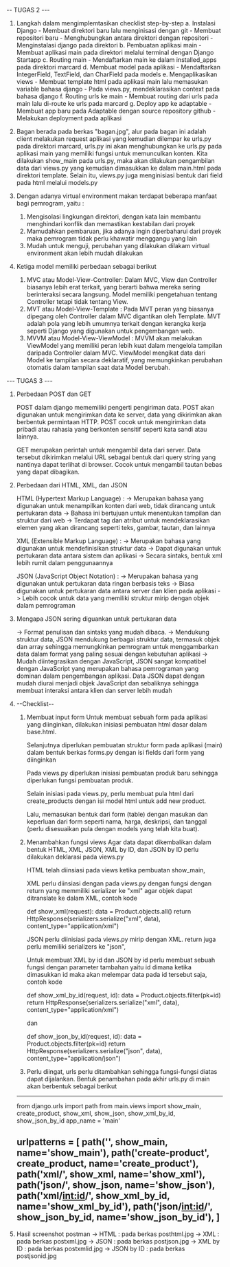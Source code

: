 -- TUGAS 2 ---

1. Langkah dalam mengimplemtasikan checklist step-by-step
    a. Instalasi Django
        - Membuat direktori baru lalu menginisasi dengan git
        - Membuat repositori baru
        - Menghubungkan antara direktori dengan repositori
        - Menginstalasi django pada direktori
    b. Pembuatan aplikasi main
        - Membuat aplikasi main pada direktori melalui terminal dengan Django Startapp
    c. Routing main
        - Mendaftarkan main ke dalam installed_apps pada direktori marcard
    d. Membuat model pada aplikasi
        - Mendaftarkan IntegerField, TextField, dan CharField pada models
    e. Mengaplikasikan views
        - Membuat template html pada aplikasi main lalu memasukan variable bahasa django
        - Pada views.py, mendeklarasikan context pada bahasa django
    f. Routing urls ke main
        - Membuat routing dari urls pada main lalu di-route ke urls pada marcard
    g. Deploy app ke adaptable
        - Membuat app baru pada Adaptable dengan source repository github
        - Melakukan deployment pada aplikasi

2. Bagan berada pada berkas "bagan.jpg", alur pada bagan ini adalah client melakukan request aplikasi yang kemudian dilempar ke urls.py pada direktori marcard, urls.py ini akan menghubungkan ke urls.py pada aplikasi main yang memiliki fungsi untuk memunculkan konten. Kita dilakukan show_main pada urls.py, maka akan dilakukan pengambilan data dari views.py yang kemudian dimasukkan ke dalam main.html pada direktori template. Selain itu, views.py juga menginisiasi bentuk dari field pada html melalui models.py

3. Dengan adanya virtual environment makan terdapat beberapa manfaat bagi pemrogram, yaitu :
    1. Mengisolasi lingkungan direktori, dengan kata lain membantu menghindari konflik dan memastikan kestabilan dari proyek
    2. Mamudahkan pembaruan, jika adanya ingin diperbaharui dari proyek maka pemrogram tidak perlu khawatir menggangu yang lain
    3. Mudah untuk menguji, perubahan yang dilakukan dilakam virtual environment akan lebih mudah dilakukan

4. Ketiga model memiliki perbedaan sebagai berikut
    1. MVC atau Model-View-Controller: Dalam MVC, View dan Controller biasanya lebih erat terkait, yang berarti bahwa mereka sering berinteraksi secara langsung. Model memiliki pengetahuan tentang Controller tetapi tidak tentang View.
    2. MVT atau Model-View-Template : Pada MVT peran yang biasanya dipegang oleh Controller dalam MVC digantikan oleh Template. MVT adalah pola yang lebih umumnya terkait dengan kerangka kerja seperti Django yang digunakan untuk pengembangan web.
    3. MVVM atau Model-View-ViewModel : MVVM akan melakukan ViewModel yang memiliki peran lebih kuat dalam mengelola tampilan daripada Controller dalam MVC. ViewModel mengikat data dari Model ke tampilan secara deklaratif, yang memungkinkan perubahan otomatis dalam tampilan saat data Model berubah.

--- TUGAS 3 ---
1.  Perbedaan POST dan GET

    POST dalam django mememiliki pengerti pengiriman data. POST akan digunakan untuk mengirimkan data ke server, data yang dikirimkan akan berbentuk permintaan HTTP. POST cocok untuk mengirimkan data pribadi atau rahasia yang berkonten sensitif seperti kata sandi atau lainnya.

    GET merupakan perintah untuk mengambil data dari server. Data tersebut dikirimkan melalui URL sebagai bentuk dari query string yang nantinya dapat terlihat di browser. Cocok untuk mengambil tautan bebas yang dapat dibagikan.

2. Perbedaan dari HTML, XML, dan JSON

    HTML (Hypertext Markup Language) :
    -> Merupakan bahasa yang digunakan untuk menampilkan konten dari web, tidak dirancang untuk pertukaran data
    -> Bahasa ini bertujuan untuk menentukan tampilan dan struktur dari web
    -> Terdapat tag dan atribut untuk mendeklarasikan elemen yang akan dirancang seperti teks, gambar, tautan, dan lainnya

    XML (Extensible Markup Language) :
    -> Merupakan bahasa yang digunakan untuk mendefinisikan struktur data
    -> Dapat digunakan untuk pertukaran data antara sistem dan aplikasi
    -> Secara sintaks, bentuk xml lebih rumit dalam penggunaannya

    JSON (JavaScript Object Notation) :
    -> Merupakan bahasa yang digunakan untuk pertukaran data ringan  berbasis teks
    -> Biasa digunakan untuk pertukaran data antara server dan klien pada aplikasi
    -> Lebih cocok untuk data yang memiliki struktur mirip dengan objek dalam pemrograman

3. Mengapa JSON sering diguankan untuk pertukaran data

    -> Format penulisan dan sintaks yang mudah dibaca.
    -> Mendukung struktur data, JSON mendukung berbagai struktur data, termasuk objek dan array sehingga memungkinkan pemrogram untuk menggambarkan data dalam format yang paling sesuai dengan kebutuhan aplikasi
    -> Mudah diintegrasikan dengan JavaScript, JSON sangat kompatibel dengan JavaScript yang merupakan bahasa pemrograman yang dominan dalam pengembangan aplikasi. Data JSON dapat dengan mudah diurai menjadi objek JavaScript dan sebaliknya sehingga membuat interaksi antara klien dan server lebih mudah

4. --Checklist--
    1. Membuat input form
        Untuk membuat sebuah form pada aplikasi yang diinginkan, dilakukan inisiasi pembuatan html dasar dalam base.html.

        Selanjutnya diperlukan pembuatan struktur form pada aplikasi (main) dalam bentuk berkas forms.py dengan isi fields dari form yang diinginkan

        Pada views.py diperlukan inisiasi pembuatan produk baru sehingga diperlukan fungsi pembuatan produk.

        Selain inisiasi pada views.py, perlu membuat pula html dari create_products dengan isi model html untuk add new product.

        Lalu, memasukan bentuk dari form (table) dengan masukan dan keperluan dari form seperti nama, harga, deskripsi, dan tanggal (perlu disesuaikan pula dengan models yang telah kita buat).

    2. Menambahkan fungsi views
        Agar data dapat dikembalikan dalam bentuk HTML, XML, JSON, XML by ID, dan JSON by ID perlu dilakukan deklarasi pada views.py

        HTML telah diinsiasi pada views ketika pembuatan show_main,

        XML perlu diinsiasi dengan pada views.py dengan fungsi dengan return yang memmiliki serializer ke "xml" agar objek dapat ditranslate ke dalam XML, contoh kode

        def show_xml(request):
            data = Product.objects.all()
            return HttpResponse(serializers.serialize("xml", data), content_type="application/xml")

        JSON perlu diinisiasi pada views.py mirip dengan XML. return juga perlu memiliki serializers ke "json",

        Untuk membuat XML by id dan JSON by id perlu membuat sebuah fungsi dengan parameter tambahan yaitu id dimana ketika dimasukkan id maka akan melempar data pada id tersebut saja, contoh kode

        def show_xml_by_id(request, id):
            data = Product.objects.filter(pk=id)
            return HttpResponse(serializers.serialize("xml", data), content_type="application/xml")

        dan

        def show_json_by_id(request, id):
            data = Product.objects.filter(pk=id)
            return HttpResponse(serializers.serialize("json", data), content_type="application/json")

    3. Perlu diingat, urls perlu ditambahkan sehingga fungsi-fungsi diatas dapat dijalankan. Bentuk penambahan pada akhir urls.py di main akan berbentuk sebagai berikut

    ---
    from django.urls import path
    from main.views import show_main, create_product, show_xml, show_json, show_xml_by_id, show_json_by_id 
    app_name = 'main'

    urlpatterns = [
        path('', show_main, name='show_main'),
        path('create-product', create_product, name='create_product'),
        path('xml/', show_xml, name='show_xml'), 
        path('json/', show_json, name='show_json'), 
        path('xml/<int:id>/', show_xml_by_id, name='show_xml_by_id'),
        path('json/<int:id>/', show_json_by_id, name='show_json_by_id'), 
    ]
    ---

5. Hasil screenshot postman
    -> HTML : pada berkas posthtml.jpg
    -> XML : pada berkas postxml.jpg
    -> JSON : pada berkas postjson.jpg
    -> XML by ID : pada berkas postxmlid.jpg
    -> JSON by ID : pada berkas postjsonid.jpg